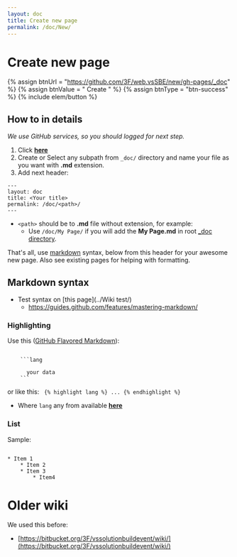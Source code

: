 ```yaml
---
layout: doc
title: Create new page
permalink: /doc/New/
---
```

# Create new page

{% assign btnUrl = "https://github.com/3F/web.vsSBE/new/gh-pages/_doc" %}
{% assign btnValue = " Create " %}
{% assign btnType = "btn-success" %}
{% include elem/button %}

## How to in details

*We use GitHub services, so you should logged for next step.*

1. Click **[here](https://github.com/3F/web.vsSBE/new/gh-pages/_doc)**
1. Create or Select any subpath from `_doc/` directory and name your file as you want with **.md** extension.
1. Add next header:

```text 
---
layout: doc
title: <Your title>
permalink: /doc/<path>/
---
```

* `<path>` should be to **.md** file without extension, for example:
    * Use `/doc/My Page/` if you will add the **My Page.md** in root [_doc directory](https://github.com/3F/web.vsSBE/tree/gh-pages/_doc).

That's all, use [markdown](https://help.github.com/articles/markdown-basics/) syntax, below from this header for your awesome new page. Also see existing pages for helping with formatting.

## Markdown syntax

* Test syntax on [this page](../Wiki test/)
    * https://guides.github.com/features/mastering-markdown/

### Highlighting

Use this ([GitHub Flavored Markdown](https://help.github.com/articles/github-flavored-markdown)):

```text

    ```lang

      your data
    ```
```

or like this:
<code>
&#123;% highlight lang %&#125;
    ...
&#123;% endhighlight %&#125;
</code>

* Where `lang` any from available **[here](http://pygments.org/languages/)**

### List

Sample:

```text

* Item 1
    * Item 2
    * Item 3
        * Item4
```

# Older wiki

We used this before:

* [https://bitbucket.org/3F/vssolutionbuildevent/wiki/](https://bitbucket.org/3F/vssolutionbuildevent/wiki/)